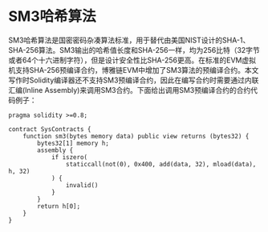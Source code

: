 # SM3哈希算法

SM3哈希算法是国密密码杂凑算法标准，用于替代由美国NIST设计的SHA-1、SHA-256算法。SM3输出的哈希值长度和SHA-256一样，均为256比特（32字节或者64个十六进制字符），但是设计安全性比SHA-256更高。在标准的EVM虚拟机支持SHA-256预编译合约，博雅链EVM中增加了SM3算法的预编译合约。本文写作时Solidity编译器还不支持SM3预编译合约，因此在编写合约时需要通过内联汇编(Inline Assembly)来调用SM3合约。下面给出调用SM3预编译合约的合约代码例子：

```solidity
pragma solidity >=0.8;

contract SysContracts {
    function sm3(bytes memory data) public view returns (bytes32) {
        bytes32[1] memory h;
        assembly {
            if iszero(
                staticcall(not(0), 0x400, add(data, 32), mload(data), h, 32)
            ) {
                invalid()
            }
        }
        return h[0];
    }
}
```
